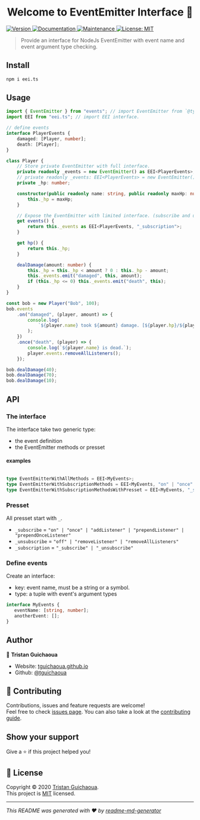 <h1 align="center">Welcome to EventEmitter Interface 👋</h1>
<p>
  <a href="https://www.npmjs.com/package/eei.ts" target="_blank">
    <img alt="Version" src="https://img.shields.io/npm/v/eei.ts.svg">
  </a>
  <a href="https://github.com/tguichaoua/eei.ts#readme" target="_blank">
    <img alt="Documentation" src="https://img.shields.io/badge/documentation-yes-brightgreen.svg" />
  </a>
  <a href="https://github.com/tguichaoua/eei.ts/graphs/commit-activity" target="_blank">
    <img alt="Maintenance" src="https://img.shields.io/badge/Maintained%3F-yes-green.svg" />
  </a>
  <a href="https://github.com/tguichaoua/eei.ts/blob/master/LICENSE" target="_blank">
    <img alt="License: MIT" src="https://img.shields.io/github/license/tguichaoua/eei.ts" />
  </a>
</p>

> Provide an interface for NodeJs EventEmitter with event name and event argument type checking.

## Install

```sh
npm i eei.ts
```

## Usage

```ts
import { EventEmitter } from "events"; // import EventEmitter from `@type/node`.
import EEI from "eei.ts"; // import EEI interface.

// define events
interface PlayerEvents {
    damaged: [Player, number];
    death: [Player];
}

class Player {
    // Store private EventEmitter with full interface.
    private readonly _events = new EventEmitter() as EEI<PlayerEvents>;
    // private readonly _events: EEI<PlayerEvents> = new EventEmitter(); // is not working : EventEmitter must be cast with `as` keyword.
    private _hp: number;

    constructor(public readonly name: string, public readonly maxHp: number) {
        this._hp = maxHp;
    }

    // Expose the EventEmitter with limited interface. (subscribe and unsubscribe methods only).
    get events() {
        return this._events as EEI<PlayerEvents, "_subscription">;
    }

    get hp() {
        return this._hp;
    }

    dealDamage(amount: number) {
        this._hp = this._hp < amount ? 0 : this._hp - amount;
        this._events.emit("damaged", this, amount);
        if (this._hp <= 0) this._events.emit("death", this);
    }
}

const bob = new Player("Bob", 100);
bob.events
    .on("damaged", (player, amount) => {
        console.log(
            `${player.name} took ${amount} damage. [${player.hp}/${player.maxHp}]`
        );
    })
    .once("death", (player) => {
        console.log(`${player.name} is dead.`);
        player.events.removeAllListeners();
    });

bob.dealDamage(40);
bob.dealDamage(70);
bob.dealDamage(10);
```

## API

### The interface

The interface take two generic type:
- the event definition
- the EventEmitter methods or presset

#### examples

```ts

type EventEmitterWithAllMethods = EEI<MyEvents>;
type EventEmitterWithSubscriptionMethods = EEI<MyEvents, "on" | "once" | "off">;
type EventEmitterWithSubscriptionMethodsWithPresset = EEI<MyEvents, "_subscription">;
```

### Presset
All presset start with `_`.

- `_subscribe` = `"on" | "once" | "addListener" | "prependListener" | "prependOnceListener"`
- `_unsubscribe` = `"off" | "removeListener" | "removeAllListeners"`
- `_subscription` = `"_subscribe" | "_unsubscribe"`


### Define events
Create an interface:
  - key: event name, must be a string or a symbol.
  - type: a tuple with event's argument types

```ts
interface MyEvents {
   eventName: [string, number];
   anotherEvent: [];
}
```

## Author

👤 **Tristan Guichaoua**

* Website: [tguichaoua.github.io](https://tguichaoua.github.io)
* Github: [@tguichaoua](https://github.com/tguichaoua)

## 🤝 Contributing

Contributions, issues and feature requests are welcome!<br />Feel free to check [issues page](https://github.com/tguichaoua/eei.ts/issues). You can also take a look at the [contributing guide](https://github.com/tguichaoua/eei.ts/blob/master/CONTRIBUTING.md).

## Show your support

Give a ⭐️ if this project helped you!

## 📝 License

Copyright © 2020 [Tristan Guichaoua](https://github.com/tguichaoua).<br />
This project is [MIT](https://github.com/tguichaoua/eei.ts/blob/master/LICENSE) licensed.

***
_This README was generated with ❤️ by [readme-md-generator](https://github.com/kefranabg/readme-md-generator)_
